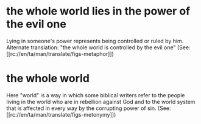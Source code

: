 # the whole world lies in the power of the evil one

Lying in someone's power represents being controlled or ruled by him. Alternate translation: "the whole world is controlled by the evil one" (See: [[rc://en/ta/man/translate/figs-metaphor]])

# the whole world

Here "world" is a way in which some biblical writers refer to the people living in the world who are in rebellion against God and to the world system that is affected in every way by the corrupting power of sin. (See: [[rc://en/ta/man/translate/figs-metonymy]])

